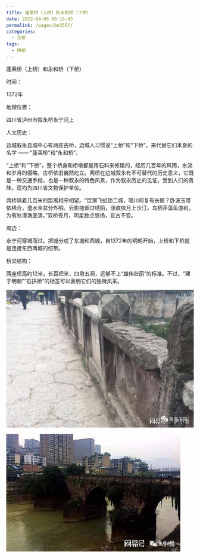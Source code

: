 ```yaml
---
title: 蓬莱桥（上桥）和永和桥（下桥）
date: 2022-04-05 00:15:43
permalink: /pages/be355f/
categories:
  - 古桥
tags:
  - 拱桥 
---
```

蓬莱桥（上桥）和永和桥（下桥）

时间：

1372年

地理位置：

四川省泸州市叙永桥永宁河上

人文历史：

边城叙永县城中心有两座古桥，边城人习惯说“上桥”和“下桥”，来代替它们本身的名字 —— “蓬莱桥”和“永和桥”。

“上桥”和“下桥”，整个桥身和桥墩都是用石料来修建的，经历几百年的风雨，水流和岁月的侵略，古桥依旧巍然屹立。两桥在边城叙永有不可替代的历史意义，它既是一种交通手段，也是一种叙永的特色风景，作为叙永历史的见证，受到人们的青睐。现均为四川省文物保护单位。

两桥隔着几百米的距离相守相望。“饮渭飞虹锁二城，吸川何复有长鲸？卧波玉带依稀合，澄水金盆分外明。云影拖烟过绣陌，涨痕依月上沙汀。鸟栖萍藻鱼游树，为有秋潭澈底清。”双桥夜月，明星数点悠扬，亘古不变。

周边：

永宁河穿城而过，把城分成了东城和西城，自1372年的明朝开始，上桥和下桥就是连接东西两城的纽带。

桥梁结构：

两座桥高约12米，长百把米，四墩五洞，远够不上“雄伟壮丽”的标准。不过，“建于明朝”“石拱桥”的标签可以表明它们的独特风采。

![蓬莱桥（上桥）和永和桥（下桥）](/img/photo/31.jpg)

![蓬莱桥（上桥）和永和桥（下桥）](/img/photo/32.jpg)
